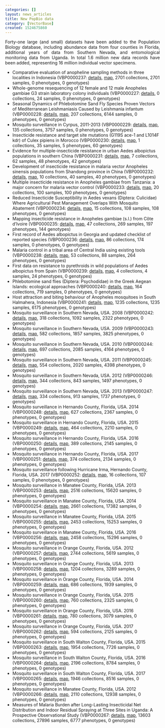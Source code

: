```yaml
---
categories: []
layout: news_articles
title: New PopBio data
category: [VectorBase]
created: 1524675860
---
```

<p style="text-align:justify">Forty-one large (and small) datasets have been added to the Population Biology database, including abundance data from four counties in Florida, additional years of data from Southern Nevada, and entomological monitoring data from Uganda. In total 1.6 million new data records have been added, representing 16 million individual vector specimens.</p>

<ul>
<li>Comparative evaluation of anopheline sampling methods in three localities in Indonesia (VBP0000237: <a href="/popbio/project?id=VBP0000237">details</a>, <a href="/popbio/map/?projectID=VBP0000237">map</a>, 2701 collections, 2701 samples, 0 phenotypes, 0 genotypes)</li>
<li>Whole-genome resequencing of 12 female and 12 male Anopheles gambiae G3 strain laboratory colony individuals (VBP0000227: <a href="/popbio/project?id=VBP0000227">details</a>, 0 collections, 24 samples, 0 phenotypes, 0 genotypes)</li>
<li>Seasonal Dynamics of Phlebotomine Sand Fly Species Proven Vectors of Mediterranean Leishmaniasis Caused by Leishmania infantum (VBP0000228: <a href="/popbio/project?id=VBP0000228">details</a>, <a href="/popbio/map/?projectID=VBP0000228">map</a>, 207 collections, 6144 samples, 0 phenotypes, 0 genotypes)</li>
<li>Mosquito surveillance in Cyrpus, 2011-2013 (VBP0000229: <a href="/popbio/project?id=VBP0000229">details</a>, <a href="/popbio/map/?projectID=VBP0000229">map</a>, 135 collections, 3757 samples, 0 phenotypes, 0 genotypes)</li>
<li>Insecticide resistance and target site mutations (G119S ace-1 and L1014F kdr) of Culex pipiens in Morocco (VBP0000230: <a href="/popbio/project?id=VBP0000230">details</a>, <a href="/popbio/map/?projectID=VBP0000230">map</a>, 1 collections, 35 samples, 5 phenotypes, 60 genotypes)</li>
<li>Evidence for multiple-insecticide resistance in urban Aedes albopictus populations in southern China (VBP0000231: <a href="/popbio/project?id=VBP0000231">details</a>, <a href="/popbio/map/?projectID=VBP0000231">map</a>, 7 collections, 62 samples, 48 phenotypes, 42 genotypes)</li>
<li>Development of insecticide resistance in malaria vector Anopheles sinensis populations from Shandong province in China (VBP0000232: <a href="/popbio/project?id=VBP0000232">details</a>, <a href="/popbio/map/?projectID=VBP0000232">map</a>, 10 collections, 40 samples, 40 phenotypes, 0 genotypes)</li>
<li>Multiple insecticide resistance in Anopheles gambiae from Tanzania: a major concern for malaria vector control (VBP0000233: <a href="/popbio/project?id=VBP0000233">details</a>, <a href="/popbio/map/?projectID=VBP0000233">map</a>, 20 collections, 100 samples, 100 phenotypes, 0 genotypes)</li>
<li>Reduced Insecticide Susceptibility in Aedes vexans (Diptera: Culicidae) Where Agricultural Pest Management Overlaps With Mosquito Abatement (VBP0000234: <a href="/popbio/project?id=VBP0000234">details</a>, <a href="/popbio/map/?projectID=VBP0000234">map</a>, 15 collections, 108 samples, 108 phenotypes, 0 genotypes)</li>
<li>Mapping insecticide resistance in Anopheles gambiae (s.l.) from Côte d’Ivoire (VBP0000235: <a href="/popbio/project?id=VBP0000235">details</a>, <a href="/popbio/map/?projectID=VBP0000235">map</a>, 47 collections, 269 samples, 197 phenotypes, 144 genotypes)</li>
<li>First record of Aedes albopictus in Georgia and updated checklist of reported species (VBP0000236: <a href="/popbio/project?id=VBP0000236">details</a>, <a href="/popbio/map/?projectID=VBP0000236">map</a>, 86 collections, 174 samples, 0 phenotypes, 0 genotypes)</li>
<li>Malaria control in a tribal area of Central India using existing tools (VBP0000238: <a href="/popbio/project?id=VBP0000238">details</a>, <a href="/popbio/map/?projectID=VBP0000238">map</a>, 53 collections, 88 samples, 264 phenotypes, 0 genotypes)</li>
<li>First data on resistance to pyrethroids in wild populations of Aedes albopictus from Spain (VBP0000239: <a href="/popbio/project?id=VBP0000239">details</a>, <a href="/popbio/map/?projectID=VBP0000239">map</a>, 4 collections, 4 samples, 24 phenotypes, 0 genotypes)</li>
<li>Phlebotomine sand flies (Diptera: Psychodidae) in the Greek Aegean Islands: ecological approaches (VBP0000240: <a href="/popbio/project?id=VBP0000240">details</a>, <a href="/popbio/map/?projectID=VBP0000240">map</a>, 164 collections, 719 samples, 0 phenotypes, 0 genotypes)</li>
<li>Host attraction and biting behaviour of Anopheles mosquitoes in South Halmahera, Indonesia (VBP0000241: <a href="/popbio/project?id=VBP0000241">details</a>, <a href="/popbio/map/?projectID=VBP0000241">map</a>, 1235 collections, 1235 samples, 6175 phenotypes, 0 genotypes)</li>
<li>Mosquito surveillance in Southern Nevada, USA. 2008 (VBP0000242: <a href="/popbio/project?id=VBP0000242">details</a>, <a href="/popbio/map/?project=VBP0000242">map</a>, 318 collections, 1092 samples, 2322 phenotypes, 0 genotypes)</li>
<li>Mosquito surveillance in Southern Nevada, USA. 2009 (VBP0000243: <a href="/popbio/project?id=VBP0000243">details</a>, <a href="/popbio/map/?projectID=VBP0000243">map</a>, 582 collections, 1857 samples, 3825 phenotypes, 0 genotypes)</li>
<li>Mosquito surveillance in Southern Nevada, USA. 2010 (VBP0000244: <a href="/popbio/project?id=VBP0000244">details</a>, <a href="/popbio/map/?projectID=VBP0000244">map</a>, 697 collections, 2085 samples, 4164 phenotypes, 0 genotypes)</li>
<li>Mosquito surveillance in Southern Nevada, USA. 2011 (VBP0000245: <a href="/popbio/project?id=VBP0000245">details</a>, <a href="/popbio/map/?projectID=VBP0000245">map</a>, 554 collections, 2020 samples, 4398 phenotypes, 0 genotypes)</li>
<li>Mosquito surveillance in Southern Nevada, USA. 2012 (VBP0000246: <a href="/popbio/project?id=VBP0000246">details</a>, <a href="/popbio/map/?projectID=VBP0000246">map</a>, 344 collections, 843 samples, 1497 phenotypes, 0 genotypes)</li>
<li>Mosquito surveillance in Southern Nevada, USA. 2013 (VBP0000247: <a href="/popbio/project?id=VBP0000247">details</a>, <a href="/popbio/map/?projectID=VBP0000247">map</a>, 334 collections, 913 samples, 1737 phenotypes, 0 genotypes)</li>
<li>Mosquito surveillance in Hernando County, Florida, USA. 2014 (VBP0000248: <a href="/popbio/project?id=VBP0000248">details</a>, <a href="/popbio/map/?projectID=VBP0000248">map</a>, 627 collections, 2367 samples, 0 phenotypes, 0 genotypes)</li>
<li>Mosquito surveillance in Hernando County, Florida, USA. 2015 (VBP0000249: <a href="/popbio/project?id=VBP0000249">details</a>, <a href="/popbio/map/?projectID=VBP0000249">map</a>, 464 collections, 2210 samples, 0 phenotypes, 0 genotypes)</li>
<li>Mosquito surveillance in Hernando County, Florida, USA. 2016 (VBP0000250: <a href="/popbio/project?id=VBP0000250">details</a>, <a href="/popbio/map/?projectID=VBP0000250">map</a>, 389 collections, 2145 samples, 0 phenotypes, 0 genotypes)</li>
<li>Mosquito surveillance in Hernando County, Florida, USA. 2017 (VBP0000251: <a href="/popbio/project?id=VBP0000251">details</a>, <a href="/popbio/map/?projectID=VBP0000251">map</a>, 374 collections, 2134 samples, 0 phenotypes, 0 genotypes)</li>
<li>Mosquito surveillance following Hurricane Irma, Hernando County, Florida, USA. 2017 (VBP0000252: <a href="/popbio/project?id=VBP0000252">details</a>, <a href="/popbio/map/?projectID=VBP0000252">map</a>, 16 collections, 107 samples, 0 phenotypes, 0 genotypes)</li>
<li>Mosquito surveillance in Manatee County, Florida, USA. 2013 (VBP0000253: <a href="/popbio/project?id=VBP0000253">details</a>, <a href="/popbio/map/?projectID=VBP0000253">map</a>, 2516 collections, 15620 samples, 0 phenotypes, 0 genotypes)</li>
<li>Mosquito surveillance in Manatee County, Florida, USA. 2014 (VBP0000254: <a href="/popbio/project?id=VBP0000254">details</a>, <a href="/popbio/map/?projectID=VBP0000254">map</a>, 2661 collections, 17382 samples, 0 phenotypes, 0 genotypes)</li>
<li>Mosquito surveillance in Manatee County, Florida, USA. 2015 (VBP0000255: <a href="/popbio/project?id=VBP0000255">details</a>, <a href="/popbio/map/?projectID=VBP0000255">map</a>, 2453 collections, 15253 samples, 0 phenotypes, 0 genotypes)</li>
<li>Mosquito surveillance in Manatee County, Florida, USA. 2016 (VBP0000256: <a href="/popbio/project?id=VBP0000256">details</a>, <a href="/popbio/map/?projectID=VBP0000256">map</a>, 2458 collections, 15296 samples, 0 phenotypes, 0 genotypes)</li>
<li>Mosquito surveillance in Orange County, Florida, USA. 2012 (VBP0000257: <a href="/popbio/project?id=VBP0000257">details</a>, <a href="/popbio/map/?projectID=VBP0000257">map</a>, 2744 collections, 5619 samples, 0 phenotypes, 0 genotypes)</li>
<li>Mosquito surveillance in Orange County, Florida, USA. 2013 (VBP0000258: <a href="/popbio/project?id=VBP0000258">details</a>, <a href="/popbio/map/?projectID=VBP0000258">map</a>, 1204 collections, 3289 samples, 0 phenotypes, 0 genotypes)</li>
<li>Mosquito surveillance in Orange County, Florida, USA. 2014 (VBP0000259: <a href="/popbio/project?id=VBP0000259">details</a>, <a href="/popbio/map/?projectID=VBP0000259">map</a>, 686 collections, 1939 samples, 0 phenotypes, 0 genotypes)</li>
<li>Mosquito surveillance in Orange County, Florida, USA. 2015 (VBP0000260: <a href="/popbio/project?id=VBP0000260">details</a>, <a href="/popbio/map/?projectID=VBP0000260">map</a>, 760 collections, 2325 samples, 0 phenotypes, 0 genotypes)</li>
<li>Mosquito surveillance in Orange County, Florida, USA. 2016 (VBP0000261: <a href="/popbio/project?id=VBP0000261">details</a>, <a href="/popbio/map/?projectID=VBP0000261">map</a>, 780 collections, 3079 samples, 0 phenotypes, 0 genotypes)</li>
<li>Mosquito surveillance in Orange County, Florida, USA. 2017 (VBP0000262: <a href="/popbio/project?id=VBP0000262">details</a>, <a href="/popbio/map/?projectID=VBP0000262">map</a>, 594 collections, 2125 samples, 0 phenotypes, 0 genotypes)</li>
<li>Mosquito surveillance in South Walton County, Florida, USA. 2015 (VBP0000263: <a href="/popbio/project?id=VBP0000263">details</a>, <a href="/popbio/map/?projectID=VBP0000263">map</a>, 1954 collections, 7726 samples, 0 phenotypes, 0 genotypes)</li>
<li>Mosquito surveillance in South Walton County, Florida, USA. 2016 (VBP0000264: <a href="/popbio/project?id=VBP0000264">details</a>, <a href="/popbio/map/?projectID=VBP0000264">map</a>, 2196 collections, 8784 samples, 0 phenotypes, 0 genotypes)</li>
<li>Mosquito surveillance in South Walton County, Florida, USA. 2017 (VBP0000265: <a href="/popbio/project?id=VBP0000265">details</a>, <a href="/popbio/map/?projectID=VBP0000265">map</a>, 1946 collections, 8516 samples, 0 phenotypes, 0 genotypes)</li>
<li>Mosquito surveillance in Manatee County, Florida, USA. 2012 (VBP0000266: <a href="/popbio/project?id=VBP0000266">details</a>, <a href="/popbio/map/?projectID=VBP0000266">map</a>, 2110 collections, 12938 samples, 0 phenotypes, 0 genotypes)</li>
<li>Measures of Malaria Burden after Long-Lasting Insecticidal Net Distribution and Indoor Residual Spraying at Three Sites in Uganda: A Prospective Observational Study (VBP0000267: <a href="/popbio/project?id=VBP0000267">details</a>, <a href="/popbio/map/?projectID=VBP0000267">map</a>, 13603 collections, 27896 samples, 6777 phenotypes, 0 genotypes)</li>
</ul>

